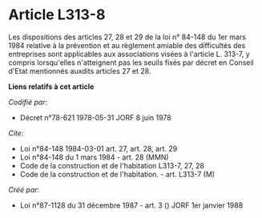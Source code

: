 # Article L313-8

Les dispositions des articles 27, 28 et 29 de la loi n° 84-148 du 1er mars 1984 relative à la prévention et au règlement
amiable des difficultés des entreprises sont applicables aux associations visées à l'article L. 313-7, y compris lorsqu'elles
n'atteignent pas les seuils fixés par décret en Conseil d'Etat mentionnés auxdits articles 27 et 28.

**Liens relatifs à cet article**

_Codifié par_:

  - Décret n°78-621 1978-05-31 JORF 8 juin 1978

_Cite_:

  - Loi n°84-148 1984-03-01 art. 27, art. 28, art. 29
  - Loi n°84-148 du 1 mars 1984 - art. 28 (MMN)
  - Code de la construction et de l'habitation L313-7, 27, 28
  - Code de la construction et de l'habitation. - art. L313-7 (M)

_Créé par_:

  - Loi n°87-1128 du 31 décembre 1987 - art. 3 () JORF 1er janvier 1988
